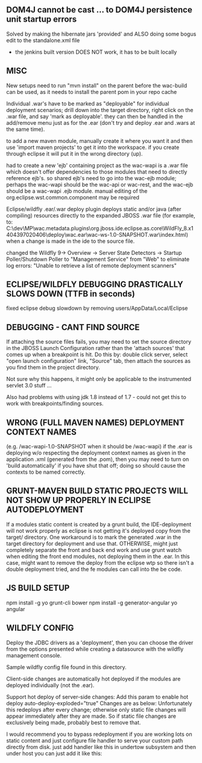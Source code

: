DOM4J cannot be cast ... to DOM4J persistence unit startup errors
----
Solved by making the hibernate jars 'provided' and ALSO doing some bogus edit to the standalone.xml file
+ the jenkins built version DOES NOT work, it has to be built locally


MISC
----
New setups need to run "mvn install" on the parent before the wac-build can be used, as it needs to install the parent pom in your repo cache

Individual .war's have to be marked as "deployable" for individual deployment scenarios; drill down into the target directory, right click on the
.war file, and say 'mark as deployable'.  they can then be handled in the add/remove menu just as for the .ear (don't try and deploy .ear and .wars
at the same time).

to add a new maven module, manually create it where you want it and then use 'import maven projects' to get it into the workspace.  if you
create through eclipse it will put it in the wrong directory (up).

had to create a new 'ejb' containing project as the wac-wapi is a .war file which doesn't offer dependencies to those modules that need
to directly reference ejb's.  so shared ejb's need to go into the wac-ejb module; perhaps the wac-wapi should be the wac-api or wac-rest,
and the wac-ejb should be a wac-wapi .ejb module.  manual editing of the org.eclipse.wst.common.component may be required

Eclipse/wildfly .ear/.war deploy plugin deploys static and/or java (after compiling) resources directly to the expanded JBOSS .war file
(for example, to:
C:\dev\MP\wac\.metadata\.plugins\org.jboss.ide.eclipse.as.core\WildFly_8.x1404397020406\deploy\wac.ear\wac-ws-1.0-SNAPSHOT.war\index.html)
when a change is made in the ide to the source file.

changed the Wildfly 9-> Overview -> Server State Detectors -> Startup Poller/Shutdown Poller to "Management Service" from "Web" to eliminate log errors:
"Unable to retrieve a list of remote deployment scanners"

ECLIPSE/WILDFLY DEBUGGING DRASTICALLY SLOWS DOWN (TTFB in seconds)
------------------------------------------------------------------
fixed eclipse debug slowdown by removing users/AppData/Local/Eclipse


DEBUGGING - CANT FIND SOURCE
----------------------------
If attaching the source files fails, you may need to set the source directory in the JBOSS Launch Configuration rather than the 'attach sources' that comes up
when a breakpoint is hit.  Do this by: double click server, select "open launch configuration" link, "Source" tab, then attach the sources as you
find them in the project directory.

Not sure why this happens, it might only be applicable to the instrumented servlet 3.0 stuff ...

Also had problems with using jdk 1.8 instead of 1.7 - could not get this to work with breakpoints/finding sources.


WRONG (FULL MAVEN NAMES) DEPLOYMENT CONTEXT NAMES
-------------------------------------------------
(e.g. /wac-wapi-1.0-SNAPSHOT when it should be /wac-wapi)
if the .ear is deploying w/o respecting the deployment context names as given in the application .xml (generated from the .pom), then you may need to turn on 'build automatically' if you have shut that off; doing so should cause the contexts to be named correctly.


GRUNT-MAVEN BUILD STATIC PROJECTS WILL NOT SHOW UP PROPERLY IN ECLIPSE AUTODEPLOYMENT
-------------------------------------------------------------------------------------
If a modules static content is created by a grunt build, the IDE-deployment will not work properly as eclipse is not getting it's deployed copy
from the target/ directory.  One workaround is to mark the generated .war in the target directory for deployment and use that.
OTHERWISE, might just completely separate the front and back end work and use grunt watch when editing the front end modules, not
deploying them in the .ear.  In this case, might want to remove the deploy from the eclipse wtp so there isn't a double deployment
tried, and the fe modules can call into the be code.


JS BUILD SETUP
--------------
npm install -g yo grunt-cli bower
npm install -g generator-angular
yo angular

WILDFLY CONFIG
--------------
Deploy the JDBC drivers as a 'deployment', then you can choose the driver from the options presented while creating
a datasource with the wildfly management console.

Sample wildfly config file found in this directory.

Client-side changes are automatically hot deployed if the modules are deployed individually (not the .ear).

Support hot deploy of server-side changes:
Add this param to enable hot deploy  auto-deploy-exploded="true"
Changes are as below:
        <subsystem xmlns="urn:jboss:domain:deployment-scanner:1.0">
            <deployment-scanner name="default" path="deployments" scan-enabled="true" scan-interval="5000" relative-to="jboss.server.base.dir"    auto-deploy-exploded="true" deployment-timeout="60"/>
        </subsystem>
Unfortunately this redeploys after every change; otherwise only static file changes will appear immediately after they are made.  So if static file changes are exclusively being made, probably best to remove that.		


I would recommend you to bypass redeployment if you are working lots on static content and just configure file handler to serve your custom path directly from disk.
just add handler like this in undertow subsystem
    <file name="static-content" path="/path/on/disk/for/static/content" />
and then under host you can just add it like this:
      <location name="/static" handler="static-content" />

